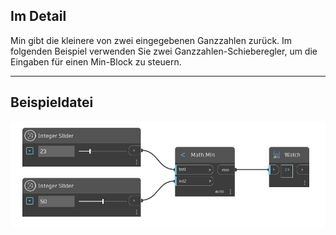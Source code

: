 ## Im Detail
Min gibt die kleinere von zwei eingegebenen Ganzzahlen zurück. Im folgenden Beispiel verwenden Sie zwei Ganzzahlen-Schieberegler, um die Eingaben für einen Min-Block zu steuern.
___
## Beispieldatei

![Min (int1, int2)](./DSCore.Math.Min(int1,%20int2)_img.jpg)

